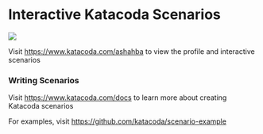 # Interactive Katacoda Scenarios

[![](http://shields.katacoda.com/katacoda/ashahba/count.svg)](https://www.katacoda.com/ashahba "Get your profile on Katacoda.com")

Visit https://www.katacoda.com/ashahba to view the profile and interactive scenarios

### Writing Scenarios
Visit https://www.katacoda.com/docs to learn more about creating Katacoda scenarios

For examples, visit https://github.com/katacoda/scenario-example
